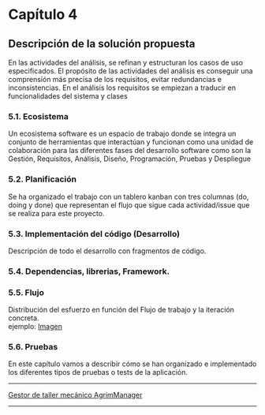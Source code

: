 # Capítulo 4

## Descripción de la solución propuesta
En las actividades del análisis, se refinan y estructuran los casos de uso especificados. El propósito de las actividades del análisis es conseguir una comprensión más precisa de los requisitos, evitar redundancias e inconsistencias. En el análisis los requisitos se empiezan a traducir en funcionalidades del sistema y clases

### 5.1. Ecosistema
Un ecosistema software es un espacio de trabajo donde se integra un conjunto de herramientas que interactúan y funcionan como una unidad de colaboración para las diferentes fases del desarrollo software como son la Gestión, Requisitos, Análisis, Diseño, Programación, Pruebas y Despliegue

### 5.2. Planificación
Se ha organizado el trabajo con un tablero kanban con tres columnas (do, doing y done) que representan el flujo que sigue cada actividad/issue que se realiza para este proyecto.

### 5.3. Implementación del código (Desarrollo)
Descripción de todo el desarrollo con fragmentos de código.

### 5.4. Dependencias, librerias, Framework.

### 5.5. Flujo
Distribución del esfuerzo en función del Flujo de trabajo y la iteración concreta. </br>
ejemplo: [Imagen](https://www.notion.so/image/https%3A%2F%2Fs3-us-west-2.amazonaws.com%2Fsecure.notion-static.com%2Fefa21697-8f98-48e9-bb03-81646b59103f%2FUntitled.png?id=142ab426-3280-4bd2-8c95-23440bf2871d&table=block&spaceId=cdeb8df6-b4c8-469b-bee6-7b6f3da84ef8&width=1610&userId=68984eb9-9340-4cae-9909-01bb0d444a45&cache=v2) 

### 5.6. Pruebas
En este capítulo vamos a describir cómo se han organizado e implementado los diferentes tipos de pruebas o tests de la aplicación.

***
[Gestor de taller mecánico AgrimManager](https://www.notion.so/Gestor-de-taller-mec-nico-AgrimManager-a8d44826c2494e15bcb235fc1019938d?pvs=4#80ac52de0cf04f1980929ea660a4ff47)
***
